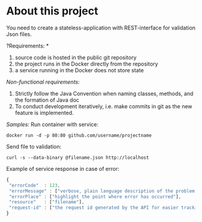 # About this project

You need to create a stateless-application with REST-interface for validation Json files.

?Requirements: *
1) source code is hosted in the public git repository
2) the project runs in the Docker directly from the repository
3) a service running in the Docker does not store state

*Non-functional requirements:*
1) Strictly follow the Java Convention when naming classes, methods, and the formation of Java doc
2) To conduct development iteratively, i.e. make commits in git as the new feature is implemented.

*Samples:*
Run container with service:

`docker run -d -p 80:80 github.com/username/projectname`

Send file to validation:

`curl -s --data-binary @filename.json http://localhost`

Example of service response in case of error:

```javascript
{
 "errorCode"  : 123,
 "errorMessage" : ["verbose, plain language description of the problem with hints about how to fix it]",
 "errorPlace" : ["highlight the point where error has occurred"],
 "resource"   : ["filename"],
 "request-id" : ["the request id generated by the API for easier tracking of errors"]
}
```
